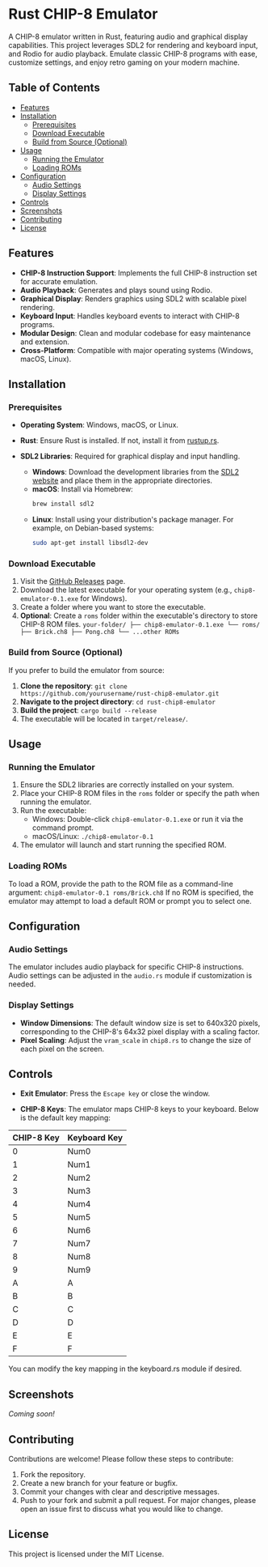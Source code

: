 # Rust CHIP-8 Emulator

A CHIP-8 emulator written in Rust, featuring audio and graphical display capabilities. This project leverages SDL2 for rendering and keyboard input, and Rodio for audio playback. Emulate classic CHIP-8 programs with ease, customize settings, and enjoy retro gaming on your modern machine.

## Table of Contents

- [Features](#features)
- [Installation](#installation)
  - [Prerequisites](#prerequisites)
  - [Download Executable](#download-executable)
  - [Build from Source (Optional)](#build-from-source-optional)
- [Usage](#usage)
  - [Running the Emulator](#running-the-emulator)
  - [Loading ROMs](#loading-roms)
- [Configuration](#configuration)
  - [Audio Settings](#audio-settings)
  - [Display Settings](#display-settings)
- [Controls](#controls)
- [Screenshots](#screenshots)
- [Contributing](#contributing)
- [License](#license)

## Features

- **CHIP-8 Instruction Support**: Implements the full CHIP-8 instruction set for accurate emulation.
- **Audio Playback**: Generates and plays sound using Rodio.
- **Graphical Display**: Renders graphics using SDL2 with scalable pixel rendering.
- **Keyboard Input**: Handles keyboard events to interact with CHIP-8 programs.
- **Modular Design**: Clean and modular codebase for easy maintenance and extension.
- **Cross-Platform**: Compatible with major operating systems (Windows, macOS, Linux).

## Installation

### Prerequisites

- **Operating System**: Windows, macOS, or Linux.
- **Rust**: Ensure Rust is installed. If not, install it from [rustup.rs](https://rustup.rs/).
- **SDL2 Libraries**: Required for graphical display and input handling.

  - **Windows**: Download the development libraries from the [SDL2 website](https://www.libsdl.org/download-2.0.php) and place them in the appropriate directories.
  - **macOS**: Install via Homebrew:
    ```bash
    brew install sdl2
    ```
  - **Linux**: Install using your distribution's package manager. For example, on Debian-based systems:
    ```bash
    sudo apt-get install libsdl2-dev
    ```

### Download Executable

1. Visit the [GitHub Releases](https://github.com/yourusername/rust-chip8-emulator/releases) page.
2. Download the latest executable for your operating system (e.g., `chip8-emulator-0.1.exe` for Windows).
3. Create a folder where you want to store the executable.
4. **Optional**: Create a `roms` folder within the executable's directory to store CHIP-8 ROM files.
     ```your-folder/ ├── chip8-emulator-0.1.exe └── roms/ ├── Brick.ch8 ├── Pong.ch8 └── ...other ROMs```

### Build from Source (Optional)

If you prefer to build the emulator from source:

1. **Clone the repository**:
```git clone https://github.com/yourusername/rust-chip8-emulator.git```
2. **Navigate to the project directory**:
`cd rust-chip8-emulator`
3. **Build the project**:
`cargo build --release`
4. The executable will be located in `target/release/`.

## Usage
### Running the Emulator
1. Ensure the SDL2 libraries are correctly installed on your system.
2. Place your CHIP-8 ROM files in the `roms` folder or specify the path when running the emulator.
3. Run the executable:
    - Windows: Double-click `chip8-emulator-0.1.exe` or run it via the command prompt.
    - macOS/Linux:
      `./chip8-emulator-0.1`
4. The emulator will launch and start running the specified ROM.
   
### Loading ROMs
To load a ROM, provide the path to the ROM file as a command-line argument:
`chip8-emulator-0.1 roms/Brick.ch8`
If no ROM is specified, the emulator may attempt to load a default ROM or prompt you to select one.

## Configuration
### Audio Settings
The emulator includes audio playback for specific CHIP-8 instructions. Audio settings can be adjusted in the `audio.rs` module if customization is needed.

### Display Settings
- **Window Dimensions**: The default window size is set to 640x320 pixels, corresponding to the CHIP-8's 64x32 pixel display with a scaling factor.
- **Pixel Scaling**: Adjust the `vram_scale` in `chip8.rs` to change the size of each pixel on the screen.
  
## Controls
- **Exit Emulator**: Press the `Escape key` or close the window.

- **CHIP-8 Keys**: The emulator maps CHIP-8 keys to your keyboard. Below is the default key mapping:

| CHIP-8 Key | Keyboard Key |
| --- | --- | 
| 0 | Num0 |
| 1 | Num1 |
| 2 | Num2 |
| 3	| Num3 |
| 4 |	Num4 |
| 5 | Num5 |
| 6 | Num6 |
| 7 | Num7 |
| 8 | Num8 |
| 9 | Num9 |
| A | A |
| B | B |
| C |	C |
| D | D |
| E | E |
| F |	F |

You can modify the key mapping in the keyboard.rs module if desired.

## Screenshots
_Coming soon!_

## Contributing
Contributions are welcome! Please follow these steps to contribute:

1. Fork the repository.
2. Create a new branch for your feature or bugfix.
3. Commit your changes with clear and descriptive messages.
4. Push to your fork and submit a pull request.
For major changes, please open an issue first to discuss what you would like to change.

## License
This project is licensed under the MIT License.

